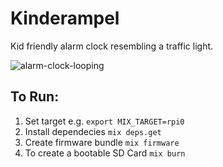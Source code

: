 # Kinderampel

Kid friendly alarm clock resembling a traffic light.

![alarm-clock-looping](https://user-images.githubusercontent.com/21044999/103445861-1a25b580-4c47-11eb-943f-b2163caa2044.gif)

## To Run:
1. Set target e.g. `export MIX_TARGET=rpi0`
2. Install dependecies `mix deps.get`
3. Create firmware bundle `mix firmware`
4. To create a bootable SD Card `mix burn`
